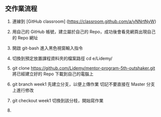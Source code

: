 ## 交作業流程

1. 連線到 [GitHub classroom] (https://classroom.github.com/a/yNNrtNyW)
2. 用自己的 GitHub 帳號，建立屬於自己的 Repo，成功後會看見網頁出現自己的 Repo 網址
3. 開啟 git-bash 進入黑色視窗輸入指令
4. 切換到預定放置課程資料夾的檔案路徑 cd e/Lidemy/
5. git clone https://github.com/Lidemy/mentor-program-5th-outshaker.git
   將已經建立好的 Repo 下載到自己的電腦上
6. git branch week1
   先建立分支，以便上傳作業
   切記不要直接在 Master 分支上進行修改

7. git checkout week1
   切換到該分枝，開始寫作業

8. 

